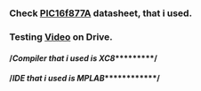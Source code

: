 
#

### Check [PIC16f877A](https://www.microchip.com/wwwproducts/en/PIC16F877A) datasheet, that i used.
 

###   Testing [Video](https://drive.google.com/file/d/1WYxe5F5uFLNkFtCmZjRUc0qwqAzCdEgk/view?usp=drivesdk) on Drive.
   

#### /*********************************Compiler that i used is XC8******************************************/
#### /*********************************IDE that i used is MPLAB*********************************************/
